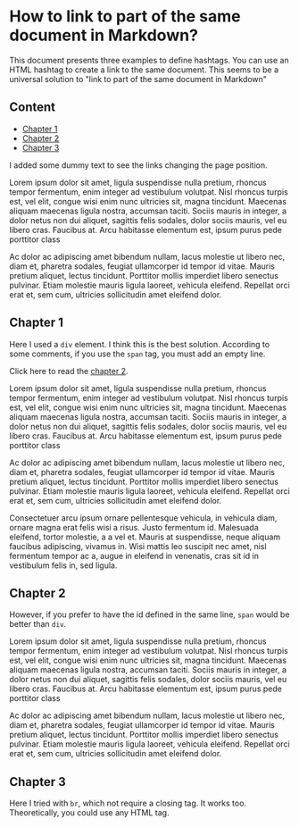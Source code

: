 How to link to part of the same document in Markdown?
=====================================================

This document presents three examples to define hashtags.
You can use an HTML hashtag to create a link to the same document.
This seems to be a universal solution to "link to part of the same document in Markdown"

## Content

* [Chapter 1](#Chapter1)
* [Chapter 2](#Chapter2)
* [Chapter 3](#Chapter3)

I added some dummy text to see the links changing the page position.

Lorem ipsum dolor sit amet, ligula suspendisse nulla pretium, rhoncus tempor fermentum, enim integer ad vestibulum volutpat. Nisl rhoncus turpis est, vel elit, congue wisi enim nunc ultricies sit, magna tincidunt. Maecenas aliquam maecenas ligula nostra, accumsan taciti. Sociis mauris in integer, a dolor netus non dui aliquet, sagittis felis sodales, dolor sociis mauris, vel eu libero cras. Faucibus at. Arcu habitasse elementum est, ipsum purus pede porttitor class

Ac dolor ac adipiscing amet bibendum nullam, lacus molestie ut libero nec, diam et, pharetra sodales, feugiat ullamcorper id tempor id vitae. Mauris pretium aliquet, lectus tincidunt. Porttitor mollis imperdiet libero senectus pulvinar. Etiam molestie mauris ligula laoreet, vehicula eleifend. Repellat orci erat et, sem cum, ultricies sollicitudin amet eleifend dolor.


Chapter 1 <span id="Chapter1"></span>
-----------------

Here I used a `div` element. I think this is the best solution. According to some comments, if you use the `span` tag, you must add an empty line.

Click here to read the [chapter 2](#Chapter2).

Lorem ipsum dolor sit amet, ligula suspendisse nulla pretium, rhoncus tempor fermentum, enim integer ad vestibulum volutpat. Nisl rhoncus turpis est, vel elit, congue wisi enim nunc ultricies sit, magna tincidunt. Maecenas aliquam maecenas ligula nostra, accumsan taciti. Sociis mauris in integer, a dolor netus non dui aliquet, sagittis felis sodales, dolor sociis mauris, vel eu libero cras. Faucibus at. Arcu habitasse elementum est, ipsum purus pede porttitor class

Ac dolor ac adipiscing amet bibendum nullam, lacus molestie ut libero nec, diam et, pharetra sodales, feugiat ullamcorper id tempor id vitae. Mauris pretium aliquet, lectus tincidunt. Porttitor mollis imperdiet libero senectus pulvinar. Etiam molestie mauris ligula laoreet, vehicula eleifend. Repellat orci erat et, sem cum, ultricies sollicitudin amet eleifend dolor.

Consectetuer arcu ipsum ornare pellentesque vehicula, in vehicula diam, ornare magna erat felis wisi a risus. Justo fermentum id. Malesuada eleifend, tortor molestie, a a vel et. Mauris at suspendisse, neque aliquam faucibus adipiscing, vivamus in. Wisi mattis leo suscipit nec amet, nisl fermentum tempor ac a, augue in eleifend in venenatis, cras sit id in vestibulum felis in, sed ligula.


Chapter 2 <span id="Chapter2"></span>
-----------------

However, if you prefer to have the id defined in the same line, `span` would be better than `div`.

Lorem ipsum dolor sit amet, ligula suspendisse nulla pretium, rhoncus tempor fermentum, enim integer ad vestibulum volutpat. Nisl rhoncus turpis est, vel elit, congue wisi enim nunc ultricies sit, magna tincidunt. Maecenas aliquam maecenas ligula nostra, accumsan taciti. Sociis mauris in integer, a dolor netus non dui aliquet, sagittis felis sodales, dolor sociis mauris, vel eu libero cras. Faucibus at. Arcu habitasse elementum est, ipsum purus pede porttitor class

Ac dolor ac adipiscing amet bibendum nullam, lacus molestie ut libero nec, diam et, pharetra sodales, feugiat ullamcorper id tempor id vitae. Mauris pretium aliquet, lectus tincidunt. Porttitor mollis imperdiet libero senectus pulvinar. Etiam molestie mauris ligula laoreet, vehicula eleifend. Repellat orci erat et, sem cum, ultricies sollicitudin amet eleifend dolor.

Chapter 3 <br id="Chapter3">
-----------------

Here I tried with `br`, which not require a closing tag.
It works too.
Theoretically, you could use any HTML tag.
